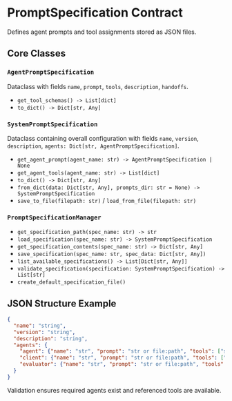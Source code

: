 # PromptSpecification Contract

Defines agent prompts and tool assignments stored as JSON files.

## Core Classes
### `AgentPromptSpecification`
Dataclass with fields `name`, `prompt`, `tools`, `description`, `handoffs`.
- `get_tool_schemas() -> List[dict]`
- `to_dict() -> Dict[str, Any]`

### `SystemPromptSpecification`
Dataclass containing overall configuration with fields `name`, `version`, `description`, `agents: Dict[str, AgentPromptSpecification]`.
- `get_agent_prompt(agent_name: str) -> AgentPromptSpecification | None`
- `get_agent_tools(agent_name: str) -> List[dict]`
- `to_dict() -> Dict[str, Any]`
- `from_dict(data: Dict[str, Any], prompts_dir: str = None) -> SystemPromptSpecification`
- `save_to_file(filepath: str)` / `load_from_file(filepath: str)`

### `PromptSpecificationManager`
- `get_specification_path(spec_name: str) -> str`
- `load_specification(spec_name: str) -> SystemPromptSpecification`
- `get_specification_contents(spec_name: str) -> Dict[str, Any]`
- `save_specification(spec_name: str, spec_data: Dict[str, Any])`
- `list_available_specifications() -> List[Dict[str, Any]]`
- `validate_specification(specification: SystemPromptSpecification) -> List[str]`
- `create_default_specification_file()`

## JSON Structure Example
```json
{
  "name": "string",
  "version": "string",
  "description": "string",
  "agents": {
    "agent": {"name": "str", "prompt": "str or file:path", "tools": ["str"], "description": "str", "handoffs": {"target_agent": "str"}},
    "client": {"name": "str", "prompt": "str or file:path", "tools": ["end_call"]},
    "evaluator": {"name": "str", "prompt": "str or file:path", "tools": []}
  }
}
```
Validation ensures required agents exist and referenced tools are available.
